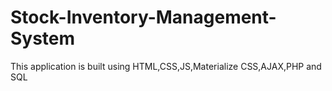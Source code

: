 # Stock-Inventory-Management-System
This application is built using HTML,CSS,JS,Materialize CSS,AJAX,PHP and SQL
